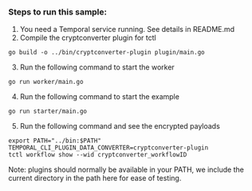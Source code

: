 ### Steps to run this sample:
1) You need a Temporal service running. See details in README.md
2) Compile the cryptconverter plugin for tctl
```
go build -o ../bin/cryptconverter-plugin plugin/main.go
```
3) Run the following command to start the worker
```
go run worker/main.go
```
4) Run the following command to start the example
```
go run starter/main.go
```
5) Run the following command and see the encrypted payloads
```
export PATH="../bin:$PATH" TEMPORAL_CLI_PLUGIN_DATA_CONVERTER=cryptconverter-plugin
tctl workflow show --wid cryptconverter_workflowID
```
Note: plugins should normally be available in your PATH, we include the current directory in the path here for ease of testing.

